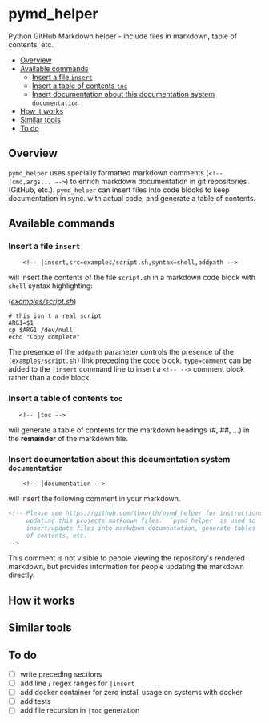 # pymd_helper

<!-- |documentation -->
<!-- Please see https://github.com/tbnorth/pymd_helper for instructions on
     updating this projects markdown files.  `pymd_helper` is used to
     insert/update files into markdown documentation, generate tables
     of contents, etc.
-->

Python GitHub Markdown helper - include files in markdown, table of contents, etc.

<!-- |toc -->
   - [Overview](#overview)
   - [Available commands](#available-commands)
     - [Insert a file `insert`](#insert-a-file-insert)
     - [Insert a table of contents `toc`](#insert-a-table-of-contents-toc)
     - [Insert documentation about this documentation system `documentation`](#insert-documentation-about-this-documentation-system-documentation)
   - [How it works](#how-it-works)
   - [Similar tools](#similar-tools)
   - [To do](#to-do)

## Overview

`pymd_helper` uses specially formatted markdown comments (`<!-- |cmd,args...
-->`) to enrich markdown documentation in git repositories (GitHub, etc.).
`pymd_helper` can insert files into code blocks to keep documentation in sync.
with actual code, and generate a table of contents.

## Available commands

### Insert a file `insert`

```
    <!-- |insert,src=examples/script.sh,syntax=shell,addpath -->
```
will insert the contents of the file `script.sh` in a markdown code block with
`shell` syntax highlighting:
<!-- |insert,src=examples/script.sh,syntax=shell,addpath -->
<div class='addpath'>(<a href="examples/script.sh"><i>examples/script.sh</i></a>)</div>

```shell
# this isn't a real script
ARG1=$1
cp $ARG1 /dev/null
echo "Copy complete"
```

The presence of the `addpath` parameter controls the presence of the
`(examples/script.sh)` link
preceding the code block.  `type=comment` can be added to the `|insert` command
line to insert a `<!-- -->` comment block rather than a code block.

### Insert a table of contents `toc`

```
   <!-- |toc -->
```
will generate a table of contents for the markdown headings (#, ##, …) in the
**remainder** of the markdown file.

### Insert documentation about this documentation system `documentation`

```
    <!-- |documentation -->
```
will insert the following comment in your markdown.

<!-- |insert,src=pymd_helper/documentation.txt,type=code,syntax=html -->
```html
<!-- Please see https://github.com/tbnorth/pymd_helper for instructions on
     updating this projects markdown files.  `pymd_helper` is used to
     insert/update files into markdown documentation, generate tables
     of contents, etc.
-->
```
This comment is not visible to people viewing the repository's rendered
markdown, but provides information for people updating the markdown directly.

## How it works

## Similar tools

## To do

 - [ ] write preceding sections
 - [ ] add line / regex ranges for `|insert`
 - [ ] add docker container for zero install usage on systems with docker
 - [ ] add tests
 - [ ] add file recursion in `|toc` generation
